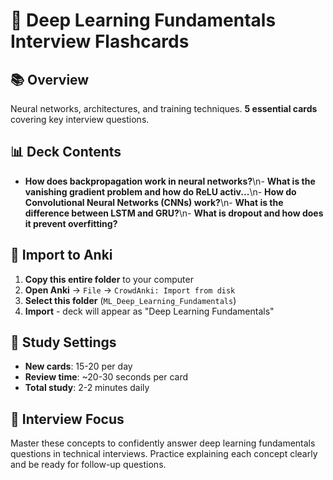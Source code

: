 # 🎯 Deep Learning Fundamentals Interview Flashcards

## 📚 Overview
Neural networks, architectures, and training techniques. **5 essential cards** covering key interview questions.

## 📊 Deck Contents
- **How does backpropagation work in neural networks?**\n- **What is the vanishing gradient problem and how do ReLU activ...**\n- **How do Convolutional Neural Networks (CNNs) work?**\n- **What is the difference between LSTM and GRU?**\n- **What is dropout and how does it prevent overfitting?**

## 🚀 Import to Anki
1. **Copy this entire folder** to your computer
2. **Open Anki** → `File` → `CrowdAnki: Import from disk`
3. **Select this folder** (`ML_Deep_Learning_Fundamentals`)
4. **Import** - deck will appear as "Deep Learning Fundamentals"

## 📱 Study Settings
- **New cards**: 15-20 per day
- **Review time**: ~20-30 seconds per card
- **Total study**: 2-2 minutes daily

## 🎯 Interview Focus
Master these concepts to confidently answer deep learning fundamentals questions in technical interviews.
Practice explaining each concept clearly and be ready for follow-up questions.
